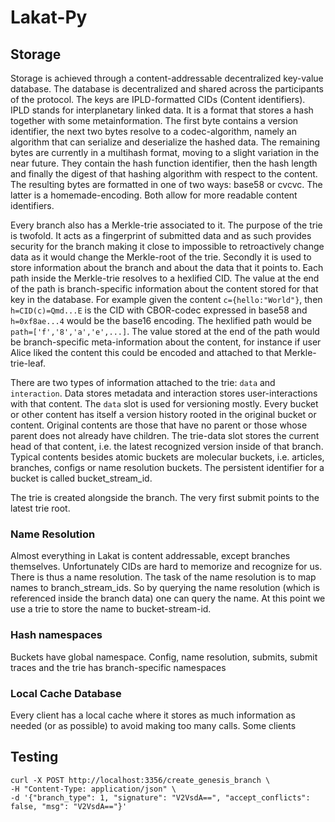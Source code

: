 # Lakat-Py

## Storage

Storage is achieved through a content-addressable decentralized key-value database. The database is decentralized and shared across the participants of the protocol. The keys are IPLD-formatted CIDs (Content identifiers). IPLD stands for interplanetary linked data. It is a format that stores a hash together with some metainformation. The first byte contains a version identifier, the next two bytes resolve to a codec-algorithm, namely an algorithm that can serialize and deserialize the hashed data. The remaining bytes are currently in a multihash format, moving to a slight variation in the near future. They contain the hash function identifier, then the hash length and finally the digest of that hashing algorithm with respect to the content. The resulting bytes are formatted in one of two ways: base58 or cvcvc. The latter is a homemade-encoding. Both allow for more readable content identifiers.

Every branch also has a Merkle-trie associated to it. The purpose of the trie is twofold. It acts as a fingerprint of submitted data and as such provides security for the branch making it close to impossible to retroactively change data as it would change the Merkle-root of the trie. Secondly it is used to store information about the branch and about the data that it points to. Each path inside the Merkle-trie resolves to a hexlified CID. The value at the end of the path is branch-specific information about the content stored for that key in the database. For example given the content `c={hello:"World"}`, then `h=CID(c)=Qmd...E` is the CID with CBOR-codec expressed in base58 and `h=0xf8ae...4` would be the base16 encoding. The hexlified path would be `path=['f','8','a','e',...]`. The value stored at the end of the path would be branch-specific meta-information about the content, for instance if user Alice liked the content this could be encoded and attached to that Merkle-trie-leaf.

There are two types of information attached to the trie: `data` and `interaction`. Data stores metadata and interaction stores user-interactions with that content. The `data` slot is used for versioning mostly. Every bucket or other content has itself a version history rooted in the original bucket or content. Original contents are those that have no parent or those whose parent does not already have children. The trie-data slot stores the current head of that content, i.e. the latest recognized version inside of that branch. Typical contents besides atomic buckets are molecular buckets, i.e. articles, branches, configs or name resolution buckets. The persistent identifier for a bucket is called bucket_stream_id.

The trie is created alongside the branch. The very first submit points to the latest trie root. 

### Name Resolution

Almost everything in Lakat is content addressable, except branches themselves. Unfortunately CIDs are hard to memorize and recognize for us. There is thus a name resolution. The task of the name resolution is to map names to branch_stream_ids. So by querying the name resolution (which is referenced inside the branch data) one can query the name. At this point we use a trie to store the name to bucket-stream-id.

### Hash namespaces

Buckets have global namespace. Config, name resolution, submits, submit traces and the trie has branch-specific namespaces

### Local Cache Database

Every client has a local cache where it stores as much information as needed (or as possible) to avoid making too many calls. Some clients


## Testing

```
curl -X POST http://localhost:3356/create_genesis_branch \
-H "Content-Type: application/json" \
-d '{"branch_type": 1, "signature": "V2VsdA==", "accept_conflicts": false, "msg": "V2VsdA=="}'
```
